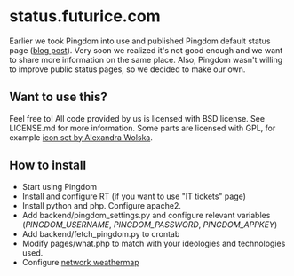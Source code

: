status.futurice.com
===================

Earlier we took Pingdom into use and published Pingdom default status page ([blog 
post](http://blog.futurice.com/public-performance-and-uptime-information)). Very soon we realized it's 
not good enough and we want to share more information on the same place. Also, Pingdom wasn't willing to 
improve public status pages, so we decided to make our own.

Want to use this?
-----------------

Feel free to! All code provided by us is licensed with BSD license. See LICENSE.md for more information.
Some parts are licensed with GPL, for example [icon set by Alexandra Wolska](http://handdrawing.olawolska.com/).

How to install
--------------

* Start using Pingdom
* Install and configure RT (if you want to use "IT tickets" page)
* Install python and php. Configure apache2.
* Add backend/pingdom_settings.py and configure relevant variables (*PINGDOM_USERNAME*, *PINGDOM_PASSWORD*, *PINGDOM_APPKEY*)
* Add backend/fetch_pingdom.py to crontab
* Modify pages/what.php to match with your ideologies and technologies used.
* Configure [network weathermap](http://www.network-weathermap.com/)
